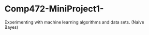 # Comp472-MiniProject1-
Experimenting with machine learning algorithms and data sets. (Naive Bayes)
